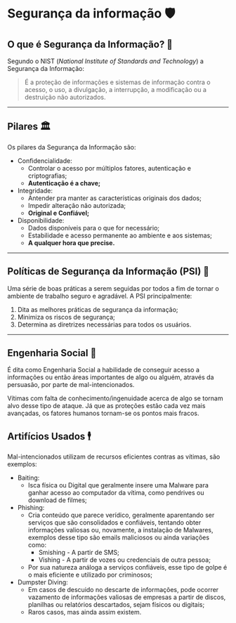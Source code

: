 # Segurança da informação 🛡️

## O que é Segurança da Informação? 🤔

Segundo o NIST (_National Institute of Standards and Technology_) a Segurança da Informação:

> É a proteção de informações e sistemas de informação contra o acesso, o uso, a divulgação, a interrupção, a modificação ou a destruição não autorizados.

---

## Pilares 🏛️
Os pilares da Segurança da Informação são:
- Confidencialidade:
  - Controlar o acesso por múltiplos fatores, autenticação e criptografias;
  - **Autenticação é a chave;**
- Integridade:
  - Antender pra manter as características originais dos dados;
  - Impedir alteração não autorizada;
  - **Original e Confiável;**
- Disponibilidade:
  - Dados disponíveis para o que for necessário;
  - Estabilidade e acesso permanente ao ambiente e aos sistemas;
  - **A qualquer hora que precise.**

---

## Políticas de Segurança da Informação (PSI) 📃

Uma série de boas práticas a serem seguidas por todos a fim de tornar o ambiente de trabalho seguro e agradável. A PSI principalmente:

1. Dita as melhores práticas de segurança da informação;
2. Minimiza os riscos de segurança;
3. Determina as diretrizes necessárias para todos os usuários.

---

## Engenharia Social 🔧

É dita como Engenharia Social a habilidade de conseguir acesso a informações ou então áreas importantes de algo ou alguém, através da persuasão, por parte de mal-intencionados.

Vítimas com falta de conhecimento/ingenuidade acerca de algo se tornam alvo desse tipo de ataque. Já que as proteções estão cada vez mais avançadas, os fatores humanos tornam-se os pontos mais fracos.

## Artifícios Usados 🕴️

Mal-intencionados utilizam de recursos eficientes contras as vítimas, são exemplos:

- Baiting:
  - Isca física ou Digital que geralmente insere uma Malware para ganhar acesso ao computador da vítima, como pendrives ou download de filmes;
- Phishing:
  - Cria conteúdo que parece verídico, geralmente aparentando ser serviços que são consolidados e confiáveis, tentando obter informações valiosas ou, novamente, a instalação de Malwares, exemplos desse tipo são emails maliciosos ou ainda variações como:
    - Smishing - A partir de SMS;
    - Vishing - A partir de vozes ou credenciais de outra pessoa;
  - Por sua natureza análoga a serviços confiáveis, esse tipo de golpe é o mais eficiente e utilizado por criminosos;
- Dumpster Diving:
  - Em casos de descuido no descarte de informações, pode ocorrer vazamento de informações valiosas de empresas a partir de discos, planilhas ou relatórios descartados, sejam físicos ou digitais;
  - Raros casos, mas ainda assim existem.
